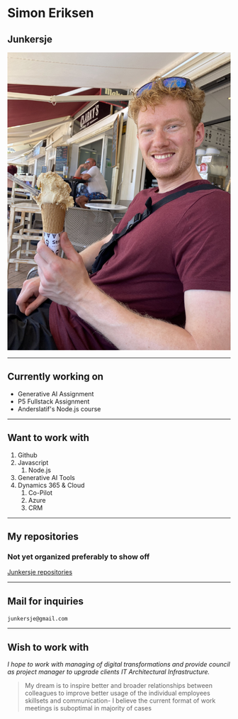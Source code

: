 # Simon Eriksen
## Junkersje

![IS](https://github.com/Junkersje/Images4Links/blob/main/Me/medIS.jpg)

---
## Currently working on
* Generative AI Assignment
* P5 Fullstack Assignment
* Anderslatif's Node.js course

---
## Want to work with

1. Github
2. Javascript
    1. Node.js
3. Generative AI Tools
4. Dynamics 365 & Cloud
    1. Co-Pilot
    2. Azure
    3. CRM

---
## My repositories
### Not yet organized preferably to show off
[Junkersje repositories](https://github.com/Junkersje?tab=repositories)

---
## Mail for inquiries
`junkersje@gmail.com`

---
## Wish to work with
*I hope to work with managing of digital transformations and provide council as project manager to upgrade clients IT Architectural Infrastructure.*

>My dream is to inspire better and broader relationships between colleagues to improve better usage of the individual employees skillsets and communication- I believe the current format of work meetings is suboptimal in majority of cases

